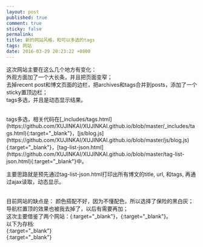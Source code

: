 ```yaml
---
layout: post
published: true
comment: true
sticky: false
permalink: 
title: 新的网站风格，和可以多选的tags
tags: 网站
date: 2016-03-29 20:23:22 +0800
---
```

这次网站主要在这么几个地方有变化：  
外观方面加了一个大长条，并且把页面变窄；  
去掉recent post和博文页面的边栏，把archives和tags合并到posts，添加了一个sticky置顶边栏；  
tags多选，并且是动态显示结果。  
<!--more-->

<br>
tags多选，相关代码在[_includes/tags.html](https://github.com/XUJINKAI/XUJINKAI.github.io/blob/master/_includes/tags.html){:target="_blank"}，[js/blog.js](https://github.com/XUJINKAI/XUJINKAI.github.io/blob/master/js/blog.js){:target="_blank"}，[tag-list-json.html](https://github.com/XUJINKAI/XUJINKAI.github.io/blob/master/tag-list-json.html){:target="_blank"}中。

主要思路就是预先通过tag-list-json.html打印出所有博文的title, url, 和tags, 再通过ajax读取，动态显示。

<br>
目前网站的缺点是：  
颜色搭配不好，因为不懂配色，所以选择了保险的黑白灰；  
导航栏置顶的效果也被我去掉了，以后有需要再加；

<br>
这次主要借鉴了两个网站：<http://note.rpsh.net/>{:target="_blank"}，<https://googleblog.blogspot.com/>{:target="_blank"}。

<br>
以下为存档:<br>
<https://jekyllrb.com/docs/home/>{:target="_blank"}<br>
<http://kramdown.gettalong.org/syntax.html>{:target="_blank"}<br>

